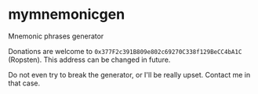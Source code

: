 # mymnemonicgen
Mnemonic phrases generator

Donations are welcome to ``0x377F2c391B809e802c69270C338f129BeCC4bA1C`` (Ropsten). This address can be changed in future.

Do not even try to break the generator, or I'll be really upset. Contact me in that case.